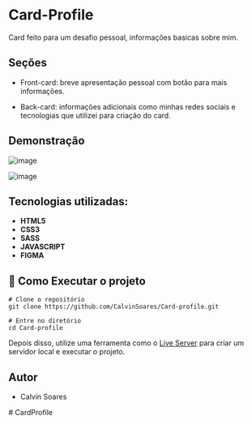 

# Card-Profile

Card feito para um desafio pessoal, informações basicas sobre mim.

## Seções

* Front-card: breve apresentação pessoal com botão para mais informações.

* Back-card: informações adicionais como minhas redes sociais e tecnologias que utilizei para criação do card.

## Demonstração 

![image](https://github.com/CalvinSoares/Card-profile/assets/99036067/8b1616cc-2739-46b8-b8f4-c78cfa69caa8)

![image](https://github.com/CalvinSoares/Card-profile/assets/99036067/5434c1d2-9755-4568-82d8-ef3b4acf7596)

## Tecnologias utilizadas: 

* **HTML5**
* **CSS3**
* **SASS**
* **JAVASCRIPT**
* **FIGMA**
## 🔧 Como Executar o projeto

```
# Clone o repositório
git clone https://github.com/CalvinSoares/Card-profile.git

# Entre no diretório
cd Card-profile

```
Depois disso, utilize uma ferramenta como o [Live Server](https://marketplace.visualstudio.com/items?itemName=ritwickdey.LiveServer) para criar um servidor local e executar o projeto.

## Autor

* Calvin Soares





#   C a r d P r o f i l e  
 